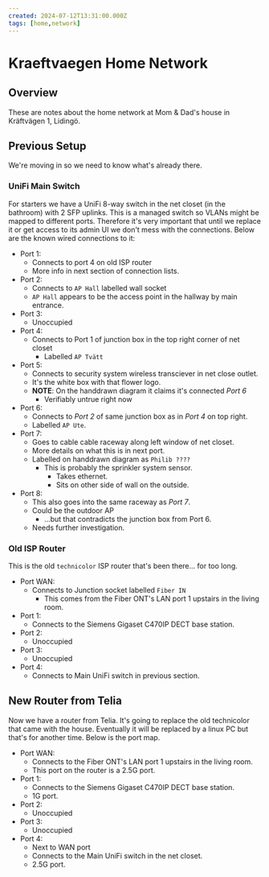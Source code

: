 ```yaml
---
created: 2024-07-12T13:31:00.000Z
tags: [home,network]
---
```


Kraeftvaegen Home Network
=========================

Overview
--------

These are notes about the home network at Mom & Dad's house in Kräftvägen 1, Lidingö.

Previous Setup
--------------

We're moving in so we need to know what's already there.

### UniFi Main Switch
For starters we have a UniFi 8-way switch in
the net closet (in the bathroom) with 2 SFP uplinks.
This is a managed switch so VLANs might be mapped to different ports.
Therefore it's very important that until we replace it or
get access to its admin UI we don't mess with the connections.
Below are the known wired connections to it:

* Port 1:
  * Connects to port 4 on old ISP router
  * More info in next section of connection lists.
* Port 2:
  * Connects to `AP Hall` labelled wall socket
  * `AP Hall` appears to be the access point in the hallway by main entrance.
* Port 3:
  * Unoccupied
* Port 4:
  * Connects to Port 1 of junction box in the top right corner of net closet
    * Labelled `AP Tvätt`
* Port 5:
  * Connects to security system wireless transciever in net close outlet.
  * It's the white box with that flower logo.
  * **NOTE**: On the handdrawn diagram it claims it's connected *Port 6*
    * Verifiably untrue right now
* Port 6:
  * Connects to *Port 2* of same junction box as in *Port 4* on top right.
  * Labelled `AP Ute`.
* Port 7:
  * Goes to cable cable raceway along left window of net closet.
  * More details on what this is in next port.
  * Labelled on handdrawn diagram as `Philib ????`
    * This is probably the sprinkler system sensor.
      * Takes ethernet.
      * Sits on other side of wall on the outside.
* Port 8:
  * This also goes into the same raceway as *Port 7*.
  * Could be the outdoor AP
    * ...but that contradicts the junction box from Port 6.
  * Needs further investigation.

### Old ISP Router

This is the old `technicolor` ISP router that's been there... for too long.

* Port WAN:
  * Connects to Junction socket labelled `Fiber IN`
    * This comes from the Fiber ONT's LAN port 1 upstairs in the living room.
* Port 1:
  * Connects to the Siemens Gigaset C470IP DECT base station.
* Port 2:
  * Unoccupied
* Port 3:
  * Unoccupied
* Port 4:
  * Connects to Main UniFi switch in previous section.

New Router from Telia
---------------------

Now we have a router from Telia.
It's going to replace the old technicolor that came with the house.
Eventually it will be replaced by a linux PC but that's for another time.
Below is the port map.

* Port WAN:
  * Connects to the Fiber ONT's LAN port 1 upstairs in the living room.
  * This port on the router is a 2.5G port.
* Port 1:
  * Connects to the Siemens Gigaset C470IP DECT base station.
  * 1G port.
* Port 2:
  * Unoccupied
* Port 3:
  * Unoccupied
* Port 4:
  * Next to WAN port
  * Connects to the Main UniFi switch in the net closet.
  * 2.5G port.
